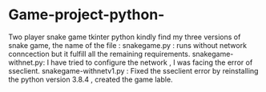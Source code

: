 # Game-project-python-
Two player snake game tkinter python
kindly find my three versions of snake game, the name of the file : 
snakegame.py : runs without network conncection but it fulfill all the remaining requirements.
snakegame-withnet.py: I have tried to configure the network , I was facing the error of sseclient.
snakegame-withnetv1.py : Fixed the sseclient error by reinstalling the python version 3.8.4 , created the game lable.
